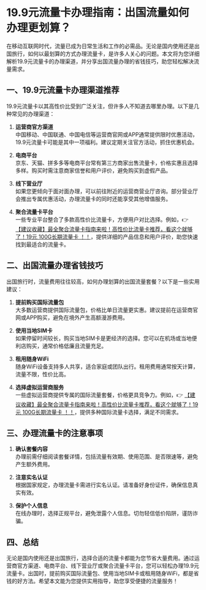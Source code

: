 # 19.9元流量卡办理指南：出国流量如何办理更划算？

在移动互联网时代，流量已成为日常生活和工作的必需品。无论是国内使用还是出国旅行，如何以最划算的方式办理流量卡，是许多人关心的问题。本文将为您详细解析19.9元流量卡的办理渠道，并分享出国流量办理的省钱技巧，助您轻松解决流量需求。

## 一、19.9元流量卡办理渠道推荐

19.9元流量卡以其高性价比受到广泛关注，但许多人不知道去哪里办理。以下是几种常见的办理渠道：

1. **运营商官方渠道**  
   中国移动、中国联通、中国电信等运营商官网或APP通常提供限时优惠活动，19.9元流量卡可能是其中一项福利。建议定期关注官方活动，抓住优惠机会。

2. **电商平台**  
   京东、天猫、拼多多等电商平台常有第三方商家出售流量卡，价格实惠且选择多样。购买时需注意商家信誉和用户评价，避免购买到虚假产品。

3. **线下营业厅**  
   如果您更倾向于面对面办理，可以前往附近的运营商营业厅咨询。部分营业厅会推出专属优惠活动，办理流量卡的同时还能享受其他增值服务。

4. **聚合流量卡平台**  
   一些专业平台整合了多款高性价比流量卡，方便用户对比选择。例如，👉 [【建议收藏】最全聚合流量卡指南来啦！高性价比流量卡推荐，看这个就够了！19元 100G长期流量卡 ！！](https://bit.ly/Liuliangka)，提供详细的产品信息和用户评价，助您快速找到最适合的流量卡。

## 二、出国流量办理省钱技巧

出国旅行时，流量费用往往较高，如何办理划算的出国流量套餐？以下是一些实用建议：

1. **提前购买国际流量包**  
   大多数运营商提供国际流量包，价格比单日流量更实惠。建议提前在运营商官网或APP购买，避免在境外产生高额漫游费用。

2. **使用当地SIM卡**  
   如果停留时间较长，购买当地SIM卡是更经济的选择。您可以在机场或当地便利店购买，通常价格低廉且流量充足。

3. **租用随身WiFi**  
   随身WiFi设备支持多人共享，适合家庭或团队出行。租用费用通常按天计算，流量不限，性价比高。

4. **选择虚拟运营商服务**  
   一些虚拟运营商提供专属的国际流量套餐，价格更具竞争力。例如，👉 [【建议收藏】最全聚合流量卡指南来啦！高性价比流量卡推荐，看这个就够了！19元 100G长期流量卡 ！！](https://bit.ly/Liuliangka)，提供多种国际流量卡选择，满足不同需求。

## 三、办理流量卡的注意事项

1. **确认套餐内容**  
   办理前需仔细阅读套餐详情，包括流量有效期、使用范围、是否限速等，避免产生额外费用。

2. **注意实名认证**  
   根据国家规定，办理流量卡需进行实名认证。请准备好身份证件，确保信息真实有效。

3. **保护个人信息**  
   在线办理时，选择正规平台，避免泄露个人信息。切勿轻信低价陷阱，谨防诈骗。

## 四、总结

无论是国内使用还是出国旅行，选择合适的流量卡都能为您节省大量费用。通过运营商官方渠道、电商平台、线下营业厅或聚合流量卡平台，您可以轻松办理19.9元流量卡。出国时，提前购买国际流量包、使用当地SIM卡或租用随身WiFi，都是省钱的好方法。希望本文能为您提供实用指导，助您享受便捷的流量服务！